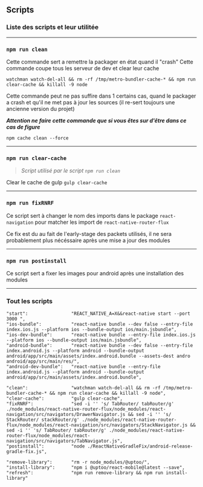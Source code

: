 ## Scripts

### Liste des scripts et leur utilitée
---
### `npm run clean`

Cette commande sert a remettre la packager en état quand il "crash"
Cette commande coupe tous les serveur de dev et clear leur cache

`watchman watch-del-all && rm -rf /tmp/metro-bundler-cache-* && npm run clear-cache && killall -9 node`

Cette commande peut ne pas suffire dans 1 certains cas, quand le packager a crash et qu'il ne met pas à jour les sources (il re-sert toujours une ancienne version du projet)

***Attention ne faire cette commande que si vous êtes sur d'être dans ce cas de figure***

`npm cache clean --force`

---

### `npm run clear-cache`
>*Script utilisé par le script `npm run clean`*

Clear le cache de gulp
`gulp clear-cache`

---
### `npm run fixRNRF`
Ce script sert à changer le nom des imports dans le package `react-navigation` pour matcher les import de `react-native-router-flux`

Ce fix est du au fait de l'early-stage des packets utilisés, il ne sera probablement plus nécéssaire après une mise a jour des modules

---
### `npm run postinstall`
Ce script sert a fixer les images pour android après une installation des modules

---
### Tout les scripts

    "start":                "REACT_NATIVE_A=X&&react-native start --port 3000 ",
    "ios-bundle":           "react-native bundle --dev false --entry-file index.ios.js --platform ios --bundle-output ios/main.jsbundle",
    "ios-dev-bundle":       "react-native bundle --entry-file index.ios.js --platform ios --bundle-output ios/main.jsbundle",
    "android-bundle":       "react-native bundle --dev false --entry-file index.android.js --platform android --bundle-output android/app/src/main/assets/index.android.bundle --assets-dest andro android/app/src/main/res/",
    "android-dev-bundle":   "react-native bundle --entry-file index.android.js --platform android --bundle-output android/app/src/main/assets/index.android.bundle",
    
    "clean":                "watchman watch-del-all && rm -rf /tmp/metro-bundler-cache-* && npm run clear-cache && killall -9 node",
    "clear-cache":          "gulp clear-cache",
    "fixRNRF":              "sed -i '' 's/ TabRouter/ tabRouter/g' ./node_modules/react-native-router-flux/node_modules/react-navigation/src/navigators/DrawerNavigator.js && sed -i '' 's/ StackRouter/ stackRouter/g' ./node_modules/react-native-router-flux/node_modules/react-navigation/src/navigators/StackNavigator.js && sed -i '' 's/ TabRouter/ tabRouter/g' ./node_modules/react-native-router-flux/node_modules/react-navigation/src/navigators/TabNavigator.js",
    "postinstall":          "node ./ReactNativeGradleFix/android-release-gradle-fix.js",
    
    "remove-library":       "rm -r node_modules/@uptoo/",
    "install-library":      "npm i @uptoo/react-mobile@latest --save",
    "refresh":              "npm run remove-library && npm run install-library"

